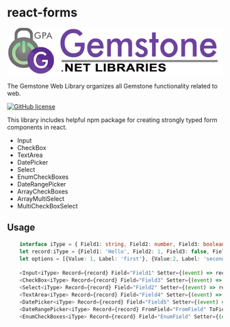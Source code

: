 # react-forms

![gemstone logo](https://raw.githubusercontent.com/gemstone/web/master/docs/img/gemstone-wide-600.png)

The Gemstone Web Library organizes all Gemstone functionality related to web.

[![GitHub license](https://img.shields.io/github/license/gemstone/web?color=4CC61E)](https://github.com/gemstone/web/blob/master/LICENSE)

This library includes helpful npm package for creating strongly typed form components in react.

* Input
* CheckBox
* TextArea
* DatePicker
* Select
* EnumCheckBoxes
* DateRangePicker
* ArrayCheckBoxes
* ArrayMultiSelect
* MultiCheckBoxSelect

## Usage

```ts
    interface iType = { Field1: string, Field2: number, Field3: boolean, Field4: string, Field5: string, EnumField: number, FromField: string, ToField: string}
    let record:iType = {Field1: 'Hello', Field2: 1, Field3: false, Field4: 'alot of text blah blah blah', Field5: '01/01/2021', FromField: '01/01/2020', ToField: '01/01/2021'}
    let options = [{Value: 1, Label: 'first'}, {Value:2, Label: 'second'}]

    <Input<iType> Record={record} Field="Field1" Setter={(event) => record.Field1 = event.target.value} Valid={(field) => /*some criteria*/}>
    <CheckBox<iType> Record={record} Field="Field3" Setter={(event) => record.Field3 = event.target.value}}>
    <Select<iType> Record={record} Field="Field2" Setter={(event) => record.Field3 = event.target.value}} Options={options}>
    <TextArea<iType> Record={record} Field="Field4" Setter={(event) => record.Field1 = event.target.value} Valid={(field) => /*some criteria*/}>
    <DatePicker<iType> Record={record} Field="Field5" Setter={(event) => record.Field1 = event.target.value}>
    <DateRangePicker<iType> Record={record} FromField="FromField" ToField="ToField" Label="Date Range" Setter={(event) => record.Field1 = event.target.value}>
    <EnumCheckBoxes<iType> Record={record} Field="EnumField" Setter={(event) => record.Field3 = event.target.value}} Enum={['Monday', 'Tuesday','Wednesday']}>
```
